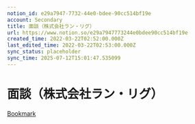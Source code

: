 ```yaml
---
notion_id: e29a7947-7732-44e0-bdee-90cc514bf19e
account: Secondary
title: 面談（株式会社ラン・リグ）
url: https://www.notion.so/e29a7947773244e0bdee90cc514bf19e
created_time: 2022-03-22T02:52:00.000Z
last_edited_time: 2022-03-22T02:53:00.000Z
sync_status: placeholder
sync_time: 2025-07-12T15:01:47.535099
---
```

# 面談（株式会社ラン・リグ）

[Bookmark](https://us02web.zoom.us/j/84337805664?pwd=bHBEV0hPNmZic2RqTXM3d3JCSmJlQT09)